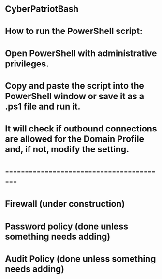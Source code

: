 # CyberPatriotBash
# How to run the PowerShell script:
# Open PowerShell with administrative privileges.
# Copy and paste the script into the PowerShell window or save it as a .ps1 file and run it.
# It will check if outbound connections are allowed for the Domain Profile and, if not, modify the setting.
# -----------------------------------------
# Firewall (under construction)
# Password policy (done unless something needs adding)
# Audit Policy (done unless something needs adding)
